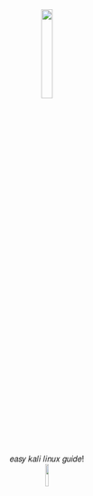 <div align="center"><img src="https://64.media.tumblr.com/eda8d632c5c77aba42d147aa8af3eda1/552c2879be427cd2-bb/s1280x1920/4008c6ba165852426c18682626424f5031b77a93.pnj" width="20%" align="center"/>
<div align="center">𝑒𝑎𝑠𝑦 𝑘𝑎𝑙𝑖 𝑙𝑖𝑛𝑢𝑥 𝑔𝑢𝑖𝑑𝑒!
<div align="center"><img src="https://64.media.tumblr.com/ead959ea8da311325610dfb0cd9801cc/tumblr_inline_n37gyzM7wc1qhwjx8.gif" width="10%" align="center"/>
